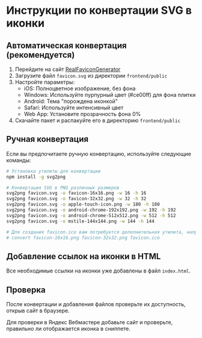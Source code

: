 # Инструкции по конвертации SVG в иконки

## Автоматическая конвертация (рекомендуется)

1. Перейдите на сайт [RealFaviconGenerator](https://realfavicongenerator.net/)
2. Загрузите файл `favicon.svg` из директории `frontend/public`
3. Настройте параметры:
   - iOS: Полноцветное изображение, без фона
   - Windows: Используйте пурпурный цвет (#ce00ff) для фона плитки
   - Android: Тема "порождена иконкой"
   - Safari: Используйте интенсивный цвет
   - Web App: Установите прозрачность фона 0%
4. Скачайте пакет и распакуйте его в директорию `frontend/public`

## Ручная конвертация

Если вы предпочитаете ручную конвертацию, используйте следующие команды:

```bash
# Установка утилиты для конвертации
npm install -g svg2png

# Конвертация SVG в PNG различных размеров
svg2png favicon.svg -o favicon-16x16.png -w 16 -h 16
svg2png favicon.svg -o favicon-32x32.png -w 32 -h 32
svg2png favicon.svg -o apple-touch-icon.png -w 180 -h 180
svg2png favicon.svg -o android-chrome-192x192.png -w 192 -h 192
svg2png favicon.svg -o android-chrome-512x512.png -w 512 -h 512
svg2png favicon.svg -o mstile-144x144.png -w 144 -h 144

# Для создания favicon.ico вам потребуется дополнительная утилита, например ImageMagick:
# convert favicon-16x16.png favicon-32x32.png favicon.ico
```

## Добавление ссылок на иконки в HTML

Все необходимые ссылки на иконки уже добавлены в файл `index.html`.

## Проверка

После конвертации и добавления файлов проверьте их доступность, открыв сайт в браузере.

Для проверки в Яндекс Вебмастере добавьте сайт и проверьте, правильно ли отображается иконка в сниппете. 